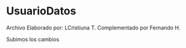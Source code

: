 # UsuarioDatos
Archivo Elaborado por: LCristiuna T.
Complementado por Fernando H.

Subimos los cambios
